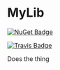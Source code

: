 # MyLib

[![NuGet Badge](https://img.shields.io/nuget/vpre/MyLib.svg)](https://www.nuget.org/packages/MyLib/)

[![Travis Badge](https://travis-ci.org/TheAngryByrd/MyLib.svg?branch=master)](https://travis-ci.org/MyGithubUsername/MyLib)

Does the thing